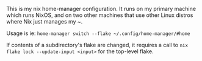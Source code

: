 This is my nix home-manager configuration. 
It runs on my primary machine which runs NixOS, and on two other machines 
that use other Linux distros where Nix just manages my ~.

Usage is ie:
`home-manager switch --flake ~/.config/home-manager/#home`

If contents of a subdirectory's flake are changed, it requires a 
call to `nix flake lock --update-input <input>` for the top-level flake.
